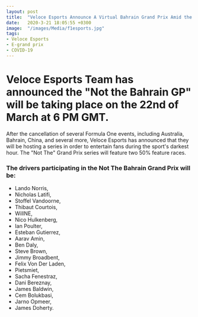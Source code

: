 ```yaml
---
layout: post
title:  "Veloce Esports Announce A Virtual Bahrain Grand Prix Amid the COVID19 Outbreak"
date:   2020-3-21 18:05:55 +0300
image:  "/images/Media/f1esports.jpg"
tags:   
- Veloce Esports
- E-grand prix
- COVID-19
---
```


# Veloce Esports Team has announced the "Not the Bahrain GP" will be taking place on the 22nd of March at 6 PM GMT.

After the cancellation of several Formula One events, including Australia, Bahrain, China, and several more, Veloce Esports has announced
that they will be hosting a series in order to entertain fans during the sport's darkest hour. The "Not The" Grand Prix series will
feature two 50% feature races. 

### The drivers participating in the Not The Bahrain Grand Prix will be:

- Lando Norris,
- Nicholas Latifi,
- Stoffel Vandoorne,
- Thibaut Courtois,
- WillNE,
- Nico Hulkenberg,
- Ian Poulter,
- Esteban Gutierrez,
- Aarav Amin,
- Ben Daly,
- Steve Brown,
- Jimmy Broadbent,
- Felix Von Der Laden,
- Pietsmiet,
- Sacha Fenestraz,
- Dani Bereznay,
- James Baldwin,
- Cem Bolukbasi,
- Jarno Opmeer,
- James Doherty.


